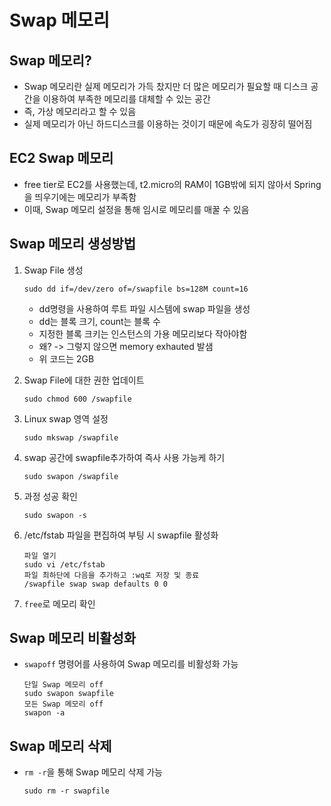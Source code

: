 # Swap 메모리

## Swap 메모리?
- Swap 메모리란 실제 메모리가 가득 찼지만 더 많은 메모리가 필요할 때 디스크 공간을 이용하여 부족한 메모리를 대체할 수 있는 공간
- 즉, 가상 메모리라고 할 수 있음
- 실제 메모리가 아닌 하드디스크를 이용하는 것이기 때문에 속도가 굉장히 떨어짐

## EC2 Swap 메모리
- free tier로 EC2를 사용했는데, t2.micro의 RAM이 1GB밖에 되지 않아서 Spring을 띄우기에는 메모리가 부족함
- 이때, Swap 메모리 설정을 통해 임시로 메모리를 매꿀 수 있음

## Swap 메모리 생성방법
1. Swap File 생성
    ```
    sudo dd if=/dev/zero of=/swapfile bs=128M count=16
    ```
    - dd명령을 사용하여 루트 파일 시스템에 swap 파일을 생성
    - dd는 블록 크기, count는 블록 수
    - 지정한 블록 크키는 인스턴스의 가용 메모리보다 작아야함
    - 왜? -> 그렇지 않으면 memory exhauted 발샘
    - 위 코드는 2GB

2. Swap File에 대한 권한 업데이트
    ```
    sudo chmod 600 /swapfile
    ```

3. Linux swap 영역 설정
    ```
    sudo mkswap /swapfile
    ```

4. swap 공간에 swapfile추가하여 즉사 사용 가능케 하기
    ```
    sudo swapon /swapfile
    ```

5. 과정 성공 확인
   ```
   sudo swapon -s
   ```

6. /etc/fstab 파일을 편집하여 부팅 시 swapfile 활성화
    ```
    파일 열기
    sudo vi /etc/fstab
    파일 최하단에 다음을 추가하고 :wq로 저장 및 종료
    /swapfile swap swap defaults 0 0
    ```

7. `free`로 메모리 확인

## Swap 메모리 비활성화

- `swapoff` 명령어를 사용하여 Swap 메모리를 비활성화 가능
    ```
    단일 Swap 메모리 off
    sudo swapon swapfile
    모든 Swap 메모리 off
    swapon -a
    ```

## Swap 메모리 삭제

- `rm -r`을 통해 Swap 메모리 삭제 가능
    ```
    sudo rm -r swapfile
    ```